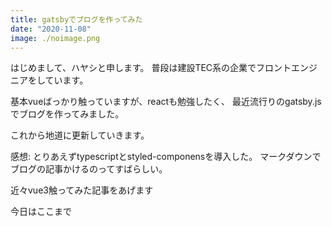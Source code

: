 ```yaml
---
title: gatsbyでブログを作ってみた
date: "2020-11-08"
image: ./noimage.png
---
```


はじめまして、ハヤシと申します。
普段は建設TEC系の企業でフロントエンジニアをしています。

基本vueばっかり触っていますが、reactも勉強したく、
最近流行りのgatsby.jsでブログを作ってみました。

これから地道に更新していきます。

感想:
とりあえずtypescriptとstyled-componensを導入した。
マークダウンでブログの記事かけるのってすばらしい。

近々vue3触ってみた記事をあげます

今日はここまで